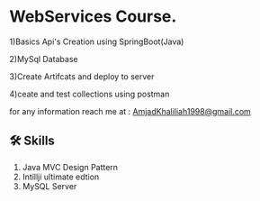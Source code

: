
# WebServices Course.

1)Basics Api's Creation using SpringBoot(Java)

2)MySql Database

3)Create Artifcats and deploy to server

4)ceate and test collections using postman

<Note : You Cn find Mock Data in mydata.json>


for any information reach me at : AmjadKhaliliah1998@gmail.com

  
  
## 🛠 Skills
 1) Java MVC Design Pattern 
 2) Intillji ultimate edtion 
 3) MySQL Server
